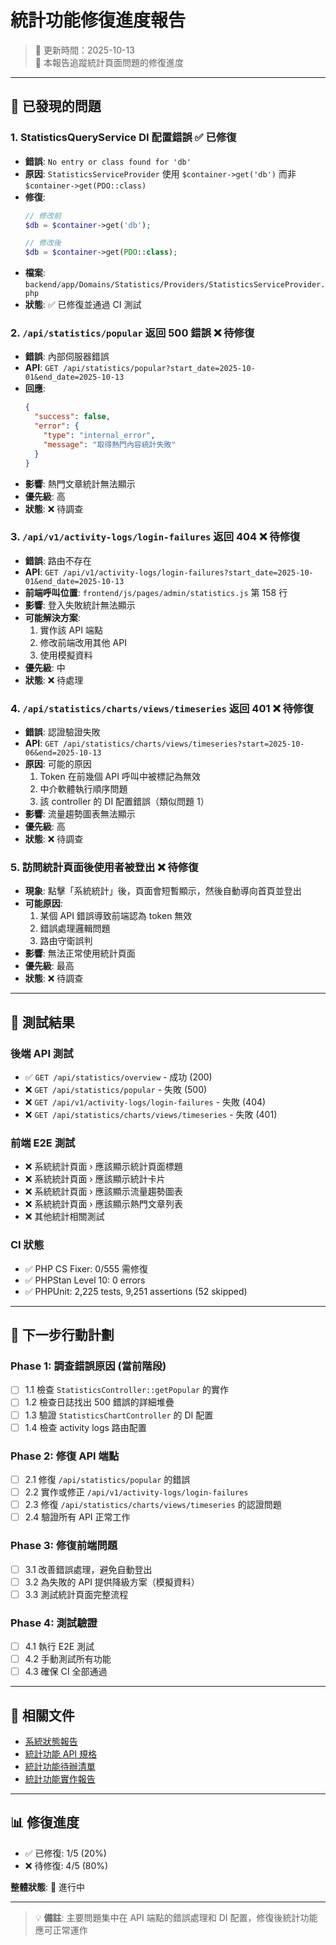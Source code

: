 # 統計功能修復進度報告

> 📅 更新時間：2025-10-13  
> 📌 本報告追蹤統計頁面問題的修復進度

---

## 🐛 已發現的問題

### 1. StatisticsQueryService DI 配置錯誤 ✅ 已修復
- **錯誤**: `No entry or class found for 'db'`
- **原因**: `StatisticsServiceProvider` 使用 `$container->get('db')` 而非 `$container->get(PDO::class)`
- **修復**: 
  ```php
  // 修改前
  $db = $container->get('db');
  
  // 修改後
  $db = $container->get(PDO::class);
  ```
- **檔案**: `backend/app/Domains/Statistics/Providers/StatisticsServiceProvider.php`
- **狀態**: ✅ 已修復並通過 CI 測試

### 2. `/api/statistics/popular` 返回 500 錯誤 ❌ 待修復
- **錯誤**: 內部伺服器錯誤
- **API**: `GET /api/statistics/popular?start_date=2025-10-01&end_date=2025-10-13`
- **回應**:
  ```json
  {
    "success": false,
    "error": {
      "type": "internal_error",
      "message": "取得熱門內容統計失敗"
    }
  }
  ```
- **影響**: 熱門文章統計無法顯示
- **優先級**: 高
- **狀態**: ❌ 待調查

### 3. `/api/v1/activity-logs/login-failures` 返回 404 ❌ 待修復
- **錯誤**: 路由不存在
- **API**: `GET /api/v1/activity-logs/login-failures?start_date=2025-10-01&end_date=2025-10-13`
- **前端呼叫位置**: `frontend/js/pages/admin/statistics.js` 第 158 行
- **影響**: 登入失敗統計無法顯示
- **可能解決方案**:
  1. 實作該 API 端點
  2. 修改前端改用其他 API
  3. 使用模擬資料
- **優先級**: 中
- **狀態**: ❌ 待處理

### 4. `/api/statistics/charts/views/timeseries` 返回 401 ❌ 待修復
- **錯誤**: 認證驗證失敗
- **API**: `GET /api/statistics/charts/views/timeseries?start=2025-10-06&end=2025-10-13`
- **原因**: 可能的原因
  1. Token 在前幾個 API 呼叫中被標記為無效
  2. 中介軟體執行順序問題
  3. 該 controller 的 DI 配置錯誤（類似問題 1）
- **影響**: 流量趨勢圖表無法顯示
- **優先級**: 高
- **狀態**: ❌ 待調查

### 5. 訪問統計頁面後使用者被登出 ❌ 待修復
- **現象**: 點擊「系統統計」後，頁面會短暫顯示，然後自動導向首頁並登出
- **可能原因**: 
  1. 某個 API 錯誤導致前端認為 token 無效
  2. 錯誤處理邏輯問題
  3. 路由守衛誤判
- **影響**: 無法正常使用統計頁面
- **優先級**: 最高
- **狀態**: ❌ 待調查

---

## 🧪 測試結果

### 後端 API 測試
- ✅ `GET /api/statistics/overview` - 成功 (200)
- ❌ `GET /api/statistics/popular` - 失敗 (500)
- ❌ `GET /api/v1/activity-logs/login-failures` - 失敗 (404)
- ❌ `GET /api/statistics/charts/views/timeseries` - 失敗 (401)

### 前端 E2E 測試
- ❌ 系統統計頁面 › 應該顯示統計頁面標題
- ❌ 系統統計頁面 › 應該顯示統計卡片
- ❌ 系統統計頁面 › 應該顯示流量趨勢圖表
- ❌ 系統統計頁面 › 應該顯示熱門文章列表
- ❌ 其他統計相關測試

### CI 狀態
- ✅ PHP CS Fixer: 0/555 需修復
- ✅ PHPStan Level 10: 0 errors
- ✅ PHPUnit: 2,225 tests, 9,251 assertions (52 skipped)

---

## 📝 下一步行動計劃

### Phase 1: 調查錯誤原因 (當前階段)
- [ ] 1.1 檢查 `StatisticsController::getPopular` 的實作
- [ ] 1.2 檢查日誌找出 500 錯誤的詳細堆疊
- [ ] 1.3 驗證 `StatisticsChartController` 的 DI 配置
- [ ] 1.4 檢查 activity logs 路由配置

### Phase 2: 修復 API 端點
- [ ] 2.1 修復 `/api/statistics/popular` 的錯誤
- [ ] 2.2 實作或修正 `/api/v1/activity-logs/login-failures`
- [ ] 2.3 修復 `/api/statistics/charts/views/timeseries` 的認證問題
- [ ] 2.4 驗證所有 API 正常工作

### Phase 3: 修復前端問題
- [ ] 3.1 改善錯誤處理，避免自動登出
- [ ] 3.2 為失敗的 API 提供降級方案（模擬資料）
- [ ] 3.3 測試統計頁面完整流程

### Phase 4: 測試驗證
- [ ] 4.1 執行 E2E 測試
- [ ] 4.2 手動測試所有功能
- [ ] 4.3 確保 CI 全部通過

---

## 🔗 相關文件
- [系統狀態報告](./CURRENT_STATUS_REPORT.md)
- [統計功能 API 規格](./STATISTICS_API_SPEC.md)
- [統計功能待辦清單](./STATISTICS_TODO.md)
- [統計功能實作報告](./STATISTICS_IMPLEMENTATION_REPORT.md)

---

## 📊 修復進度

- ✅ 已修復: 1/5 (20%)
- ❌ 待修復: 4/5 (80%)

**整體狀態**: 🔴 進行中

---

> 💡 **備註**: 主要問題集中在 API 端點的錯誤處理和 DI 配置，修復後統計功能應可正常運作
